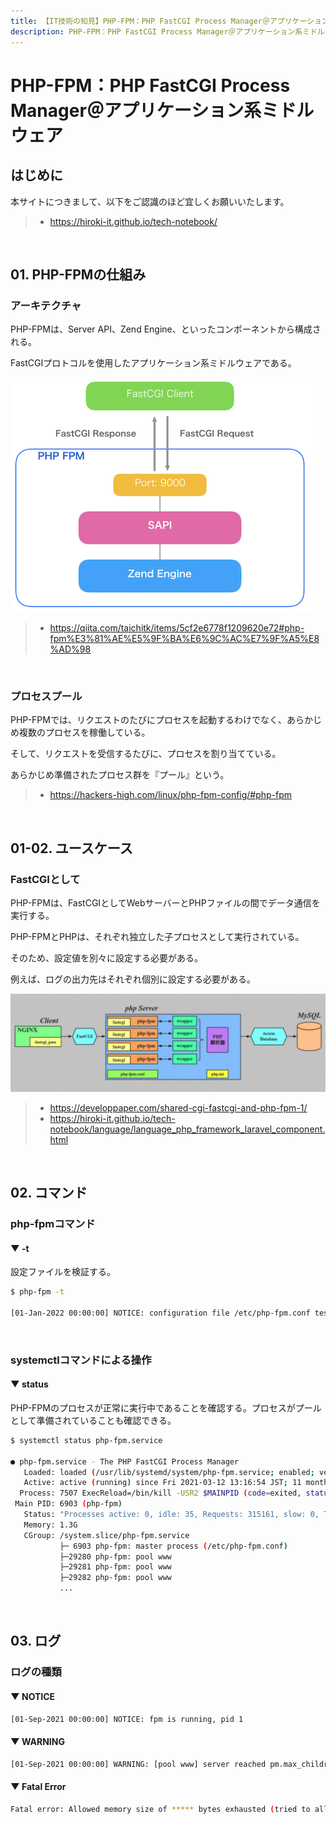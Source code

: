 ```yaml
---
title: 【IT技術の知見】PHP-FPM：PHP FastCGI Process Manager＠アプリケーション系ミドルウェア
description: PHP-FPM：PHP FastCGI Process Manager＠アプリケーション系ミドルウェアの知見を記録しています。
---
```


# PHP-FPM：PHP FastCGI Process Manager＠アプリケーション系ミドルウェア

## はじめに

本サイトにつきまして、以下をご認識のほど宜しくお願いいたします。

> - https://hiroki-it.github.io/tech-notebook/

<br>

## 01. PHP-FPMの仕組み

### アーキテクチャ

PHP-FPMは、Server API、Zend Engine、といったコンポーネントから構成される。

FastCGIプロトコルを使用したアプリケーション系ミドルウェアである。

![php-fpm_architecture](https://raw.githubusercontent.com/hiroki-it/tech-notebook-images/master/images/php-fpm_architecture.png)

> - https://qiita.com/taichitk/items/5cf2e6778f1209620e72#php-fpm%E3%81%AE%E5%9F%BA%E6%9C%AC%E7%9F%A5%E8%AD%98

<br>

### プロセスプール

PHP-FPMでは、リクエストのたびにプロセスを起動するわけでなく、あらかじめ複数のプロセスを稼働している。

そして、リクエストを受信するたびに、プロセスを割り当てている。

あらかじめ準備されたプロセス群を『プール』という。

> - https://hackers-high.com/linux/php-fpm-config/#php-fpm

<br>

## 01-02. ユースケース

### FastCGIとして

PHP-FPMは、FastCGIとしてWebサーバーとPHPファイルの間でデータ通信を実行する。

PHP-FPMとPHPは、それぞれ独立した子プロセスとして実行されている。

そのため、設定値を別々に設定する必要がある。

例えば、ログの出力先はそれぞれ個別に設定する必要がある。

![php-fpm_fastcgi](https://raw.githubusercontent.com/hiroki-it/tech-notebook-images/master/images/php-fpm_fastcgi.png)

> - https://developpaper.com/shared-cgi-fastcgi-and-php-fpm-1/
> - https://hiroki-it.github.io/tech-notebook/language/language_php_framework_laravel_component.html

<br>

## 02. コマンド

### php-fpmコマンド

#### ▼ -t

設定ファイルを検証する。

```bash
$ php-fpm -t

[01-Jan-2022 00:00:00] NOTICE: configuration file /etc/php-fpm.conf test is successful
```

<br>

### systemctlコマンドによる操作

#### ▼ status

PHP-FPMのプロセスが正常に実行中であることを確認する。プロセスがプールとして準備されていることも確認できる。

```bash
$ systemctl status php-fpm.service

● php-fpm.service - The PHP FastCGI Process Manager
   Loaded: loaded (/usr/lib/systemd/system/php-fpm.service; enabled; vendor preset: disabled)
   Active: active (running) since Fri 2021-03-12 13:16:54 JST; 11 months 8 days ago
  Process: 7507 ExecReload=/bin/kill -USR2 $MAINPID (code=exited, status=0/SUCCESS)
 Main PID: 6903 (php-fpm)
   Status: "Processes active: 0, idle: 35, Requests: 315161, slow: 0, Traffic: 0req/sec"
   Memory: 1.3G
   CGroup: /system.slice/php-fpm.service
           ├─ 6903 php-fpm: master process (/etc/php-fpm.conf)
           ├─29280 php-fpm: pool www
           ├─29281 php-fpm: pool www
           ├─29282 php-fpm: pool www
           ...
```

<br>

## 03. ログ

### ログの種類

#### ▼ NOTICE

```bash
[01-Sep-2021 00:00:00] NOTICE: fpm is running, pid 1
```

#### ▼ WARNING

```bash
[01-Sep-2021 00:00:00] WARNING: [pool www] server reached pm.max_children setting (5), consider raising it
```

#### ▼ Fatal Error

```bash
Fatal error: Allowed memory size of ***** bytes exhausted (tried to allocate 16 bytes)
```

<br>
